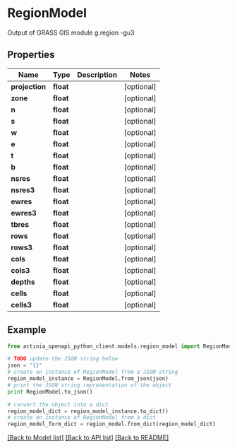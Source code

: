 # RegionModel

Output of GRASS GIS module g.region -gu3

## Properties
Name | Type | Description | Notes
------------ | ------------- | ------------- | -------------
**projection** | **float** |  | [optional] 
**zone** | **float** |  | [optional] 
**n** | **float** |  | [optional] 
**s** | **float** |  | [optional] 
**w** | **float** |  | [optional] 
**e** | **float** |  | [optional] 
**t** | **float** |  | [optional] 
**b** | **float** |  | [optional] 
**nsres** | **float** |  | [optional] 
**nsres3** | **float** |  | [optional] 
**ewres** | **float** |  | [optional] 
**ewres3** | **float** |  | [optional] 
**tbres** | **float** |  | [optional] 
**rows** | **float** |  | [optional] 
**rows3** | **float** |  | [optional] 
**cols** | **float** |  | [optional] 
**cols3** | **float** |  | [optional] 
**depths** | **float** |  | [optional] 
**cells** | **float** |  | [optional] 
**cells3** | **float** |  | [optional] 

## Example

```python
from actinia_openapi_python_client.models.region_model import RegionModel

# TODO update the JSON string below
json = "{}"
# create an instance of RegionModel from a JSON string
region_model_instance = RegionModel.from_json(json)
# print the JSON string representation of the object
print RegionModel.to_json()

# convert the object into a dict
region_model_dict = region_model_instance.to_dict()
# create an instance of RegionModel from a dict
region_model_form_dict = region_model.from_dict(region_model_dict)
```
[[Back to Model list]](../README.md#documentation-for-models) [[Back to API list]](../README.md#documentation-for-api-endpoints) [[Back to README]](../README.md)


